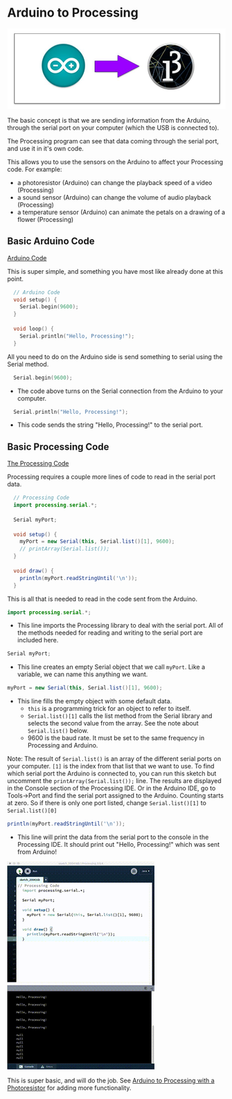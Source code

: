 # Arduino to Processing
![Arduino to Processing](arduino-processing.png)

The basic concept is that we are sending information from the Arduino, through
the serial port on your computer (which the USB is connected to).

The Processing program can see that data coming through the serial port, and
use it in it's own code.

This allows you to use the sensors on the Arduino to affect your Processing code. For example:
- a photoresistor (Arduino) can change the playback speed of a video (Processing)
- a sound sensor (Arduino) can change the volume of audio playback (Processing)
- a temperature sensor (Arduino) can animate the petals on a drawing of a flower (Processing)

## Basic Arduino Code

[Arduino Code](arduinoToProcessing/arduinoToProcessing.ino)

This is super simple, and something you have most like already done at this point.

```c++
  // Arduino Code
  void setup() {
    Serial.begin(9600);
  }

  void loop() {
    Serial.println("Hello, Processing!");
  }
```

All you need to do on the Arduino side is send something to serial using the Serial method.

```c++ 
  Serial.begin(9600);
```
- The code above turns on the Serial connection from the Arduino to your computer. 

```c++ 
  Serial.println("Hello, Processing!");
``` 
- This code sends the string "Hello, Processing!" to the serial port.

## Basic Processing Code

[The Processing Code](processingFromArduino/processingFromArduino.pde)

Processing requires a couple more lines of code to read in the serial port data.

```java
  // Processing Code
  import processing.serial.*;

  Serial myPort;       

  void setup() {
    myPort = new Serial(this, Serial.list()[1], 9600);
    // printArray(Serial.list());
  }

  void draw() {
    println(myPort.readStringUntil('\n'));
  }
```

This is all that is needed to read in the code sent from the Arduino.

```java
import processing.serial.*;
```
- This line imports the Processing library to deal with the serial port. All of the methods needed for reading and writing to the serial port are included here.

```java
Serial myPort;
```
- This line creates an empty Serial object that we call `myPort`. Like a variable, we can name this anything we want.

```java
myPort = new Serial(this, Serial.list()[1], 9600);
```
- This line fills the empty object with some default data. 
  - `this` is a programming trick for an object to refer to itself. 
  - `Serial.list()[1]` calls the list method from the Serial library and
    selects the second value from the array. See the note about `Serial.list()`
    below.
  - 9600 is the baud rate. It must be set to the same frequency in Processing and
    Arduino.
 
Note: The result of `Serial.list()` is an array of the different serial ports on your
computer. `[1]` is the index from that list that we want to use. To find which
serial port the Arduino is connected to, you can run this sketch but uncomment
the `printArray(Serial.list());` line. The results are displayed in the Console
section of the Processing IDE. Or in the Arduino IDE, go to Tools->Port and
find the serial port assigned to the Arduino. Counting starts at zero. So if
there is only one port listed, change `Serial.list()[1]` to
`Serial.list()[0]`

```java
println(myPort.readStringUntil('\n'));
```
- This line will print the data from the serial port to the console in the Processing IDE. It should print out "Hello, Processing!" which was sent from Arduino!

![Processing showing text sent from Arduino](processing.gif)

This is super basic, and will do the job. See [Arduino to Processing with a
Photoresistor](arduino-to-processing-photoresistor.md) for adding more functionality.

